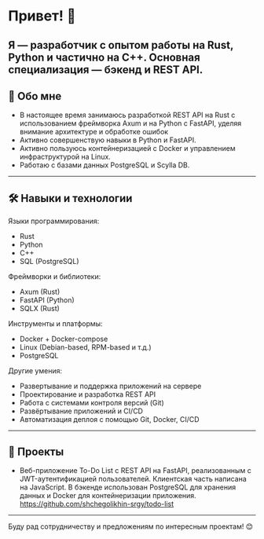 # Привет! 👋

Я — разработчик с опытом работы на Rust, Python и частично на C++. Основная специализация — бэкенд и REST API. 
---

## 🚀 Обо мне

- В настоящее время занимаюсь разработкой REST API на Rust с использованием фреймворка Axum и на Python с FastAPI, уделяя внимание архитектуре и обработке ошибок
- Активно совершенствую навыки в Python и FastAPI.
- Активно пользуюсь контейнеризацией с Docker и управлением инфраструктурой на Linux.
- Работаю с базами данных PostgreSQL и Scylla DB.

---

## 🛠 Навыки и технологии

Языки программирования:

- Rust  
- Python  
- C++
- SQL (PostgreSQL)

Фреймворки и библиотеки:

- Axum (Rust)  
- FastAPI (Python)
- SQLX (Rust)

Инструменты и платформы:
- Docker + Docker-compose
- Linux (Debian-based, RPM-based и т.д.)
- PostgreSQL  

Другие умения:
- Развертывание и поддержка приложений на сервере
- Проектирование и разработка REST API  
- Работа с системами контроля версий (Git)  
- Развёртывание приложений и CI/CD
- Автоматизация деплоя с помощью Git, Docker, CI/CD
---

## 📂 Проекты

- Веб-приложение To-Do List с REST API на FastAPI, реализованным с JWT-аутентификацией пользователей. Клиентская часть написана на JavaScript. В бэкенде использован PostgreSQL для хранения данных и Docker для контейнеризации приложения.
https://github.com/shchegolikhin-srgy/todo-list

---

Буду рад сотрудничеству и предложениям по интересным проектам! 😊
